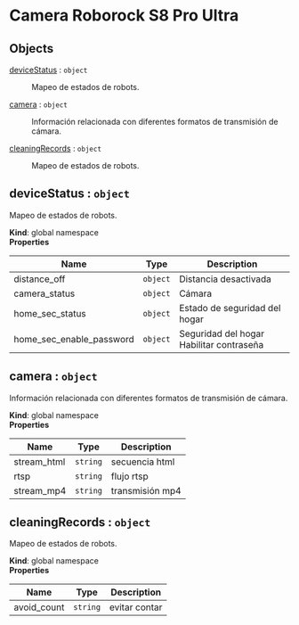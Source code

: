 # Camera Roborock S8 Pro Ultra

## Objects

<dl>
<dt><a href="#deviceStatus">deviceStatus</a> : <code>object</code></dt>
<dd><p>Mapeo de estados de robots.</p>
</dd>
<dt><a href="#camera">camera</a> : <code>object</code></dt>
<dd><p>Información relacionada con diferentes formatos de transmisión de cámara.</p>
</dd>
<dt><a href="#cleaningRecords">cleaningRecords</a> : <code>object</code></dt>
<dd><p>Mapeo de estados de robots.</p>
</dd>
</dl>

<a name="deviceStatus"></a>

## deviceStatus : <code>object</code>
Mapeo de estados de robots.

**Kind**: global namespace  
**Properties**

| Name | Type | Description |
| --- | --- | --- |
| distance_off | <code>object</code> | Distancia desactivada |
| camera_status | <code>object</code> | Cámara |
| home_sec_status | <code>object</code> | Estado de seguridad del hogar |
| home_sec_enable_password | <code>object</code> | Seguridad del hogar Habilitar contraseña |

<a name="camera"></a>

## camera : <code>object</code>
Información relacionada con diferentes formatos de transmisión de cámara.

**Kind**: global namespace  
**Properties**

| Name | Type | Description |
| --- | --- | --- |
| stream_html | <code>string</code> | secuencia html |
| rtsp | <code>string</code> | flujo rtsp |
| stream_mp4 | <code>string</code> | transmisión mp4 |

<a name="cleaningRecords"></a>

## cleaningRecords : <code>object</code>
Mapeo de estados de robots.

**Kind**: global namespace  
**Properties**

| Name | Type | Description |
| --- | --- | --- |
| avoid_count | <code>string</code> | evitar contar |

